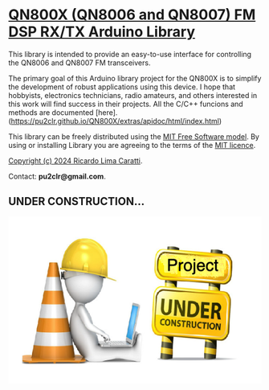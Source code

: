 # [QN800X (QN8006 and QN8007) FM DSP RX/TX  Arduino Library](https://pu2clr.github.io/QN800X/)

This library is intended to provide an easy-to-use interface for controlling the QN8006 and QN8007 FM transceivers.

The primary goal of this Arduino library project for the QN800X is to simplify the development of robust applications using this device. I hope that hobbyists, electronics technicians, radio amateurs, and others interested in this work will find success in their projects. All the C/C++ funcions and methods are documented [here].(https://pu2clr.github.io/QN800X/extras/apidoc/html/index.html)


This library can be freely distributed using the [MIT Free Software model](https://github.com/pu2clr/QN800X/blob/main/LICENSE).
By using or installing Library you are agreeing to the terms of the [MIT licence](https://github.com/pu2clr/QN800X/blob/main/LICENSE).

[Copyright (c) 2024 Ricardo Lima Caratti](https://github.com/pu2clr/QN800X/blob/main/LICENSE).

Contact: __pu2clr@gmail.com__.


## UNDER CONSTRUCTION... 


![UNDER CONSTRUCTION](./extras/images/under_construction.png)

